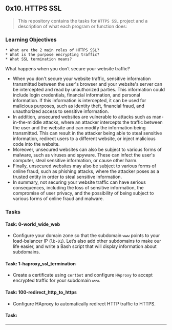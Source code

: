 ## 0x10. HTTPS SSL

> This repository contains the tasks for `HTTPS SSL` project and a description of what each program or function does:

### Learning Objectives

    * What are the 2 main roles of HTTPS SSL?
    * What is the purpose encrypting traffic?
    * What SSL termination means?

What happens when you don’t secure your website traffic?

* When you don't secure your website traffic, sensitive information transmitted between the user's browser and your website's server can be intercepted and read by unauthorized parties. This information could include login credentials, financial information, and personal information. If this information is intercepted, it can be used for malicious purposes, such as identity theft, financial fraud, and unauthorized access to sensitive information.
* In addition, unsecured websites are vulnerable to attacks such as man-in-the-middle attacks, where an attacker intercepts the traffic between the user and the website and can modify the information being transmitted. This can result in the attacker being able to steal sensitive information, redirect users to a different website, or inject malicious code into the website.
* Moreover, unsecured websites can also be subject to various forms of malware, such as viruses and spyware. These can infect the user's computer, steal sensitive information, or cause other harm.
* Finally, unsecured websites may also be subject to various forms of online fraud, such as phishing attacks, where the attacker poses as a trusted entity in order to steal sensitive information.
* In summary, not securing your website traffic can have serious consequences, including the loss of sensitive information, the compromise of user privacy, and the possibility of being subject to various forms of online fraud and malware.

### Tasks

#### Task: 0-world_wide_web
* Configure your domain zone so that the subdomain `www` points to your load-balancer IP (`lb-01`). Let’s also add other subdomains to make our life easier, and write a Bash script that will display information about subdomains.

#### Task: 1-haproxy_ssl_termination
* Create a certificate using `certbot` and configure `HAproxy` to accept encrypted traffic for your subdomain `www`.

#### Task: 100-redirect_http_to_https
* Configure HAproxy to automatically redirect HTTP traffic to HTTPS.

#### Task: 

___


